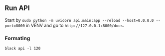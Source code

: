 ## Run API
Start by `sudo python -m uvicorn api.main:app --reload --host=0.0.0.0 --port=8000` in VENV and go to `http://127.0.0.1:8000/docs`.


### Formating
`black api -l 120`